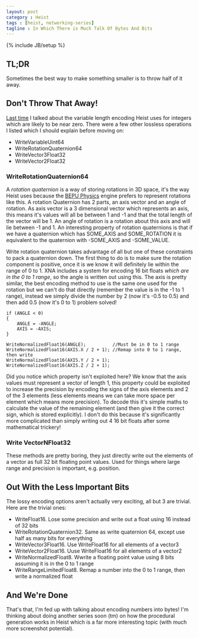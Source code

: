 ```yaml
---
layout: post
category : Heist
tags : [heist, networking-series]
tagline : In Which There is Much Talk Of Bytes And Bits
---
```

{% include JB/setup %}


## TL;DR

Sometimes the best way to make something smaller is to throw half of it away.

## Don't Throw That Away!

[Last time](/2012/11/08/Packet-Encoding(2)/) I talked about the variable length encoding Heist uses for integers which are likely to be near zero. There were a few other lossless operations I listed which I should explain before moving on:

 - WriteVariableUint64
 - WriteRotationQuaternion64
 - WriteVector3Float32
 - WriteVector2Float32
 
### WriteRotationQuaternion64

A _rotation quaternion_ is a way of storing rotations in 3D space, it's the way Heist uses because the [BEPU Physics](http://bepuphysics.codeplex.com/) engine prefers to represent rotations like this. A rotation Quaternion has 2 parts, an axis vector and an angle of rotation. As axis vector is a 3 dimensional vector which represents an axis, this means it's values will all be between 1 and -1 and that the total length of the vector will be 1. An angle of rotation is a rotation about this axis and will lie between -1 and 1. An interesting property of rotation quaternions is that if we have a quaternion which has SOME_AXIS and SOME_ROTATION it is equivalent to the quaternion with -SOME_AXIS and -SOME_VALUE.

Write rotation quaternion takes advantage of all but one of these constraints to pack a quaternion down. The first thing to do is to make sure the rotation component is positive, once it is we know it will definitely lie within the range of 0 to 1. XNA includes a system for encoding 16 bit floats *which are in the 0 to 1 range*, so the angle is written out using this. The axis is pretty similar, the best encoding method to use is the same one used for the rotation but we can't do that directly (remember the value is in the -1 to 1 range), instead we simply divide the number by 2 (now it's -0.5 to 0.5) and then add 0.5 (now it's 0 to 1) problem solved!

    if (ANGLE < 0)
    {
        ANGLE = -ANGLE;
        AXIS = -AXIS;
    }
    
    WriteNormalizedFloat16(ANGLE);          //Must be in 0 to 1 range
    WriteNormalizedFloat16(AXIS.X / 2 + 1); //Remap into 0 to 1 range, then write
    WriteNormalizedFloat16(AXIS.Y / 2 + 1);
    WriteNormalizedFloat16(AXIS.Z / 2 + 1);

Did you notice which property isn't exploited here? We know that the axis values must represent a vector of length 1, this property could be exploited to increase the precision by encoding the signs of the axis elements and 2 of the 3 elements (less elements means we can take more space per element which means more precision). To decode this it's simple maths to calculate the value of the remaining element (and then give it the correct sign, which is stored explicitly). I don't do this because it's significantly more complicated than simply writing out 4 16 bit floats after some mathematical trickery!

### Write VectorNFloat32

These methods are pretty boring, they just directly write out the elements of a vector as full 32 bit floating point values. Used for things where large range and precision is important, e.g. position.

## Out With the Less Important Bits

The lossy encoding options aren't actually very exciting, all but 3 are trivial. Here are the trivial ones:

 - WriteFloat16. Lose some precision and write out a float using 16 instead of 32 bits
 - WriteRotationQuaternion32. Same as write quaternion 64, except use half as many bits for everything
 - WriteVector3Float16. Use WriteFloat16 for all elements of a vector3
 - WriteVector2Float16. Uuse WriteFloat16 for all elements of a vector2
 - WriteNormalizedFloat8. Wwrite a floating point value using 8 bits assuming it is in the 0 to 1 range
 - WriteRangeLimitedFloat8. Remap a number into the 0 to 1 range, then write a normalized float
 
## And We're Done

That's that, I'm fed up with talking about encoding numbers into bytes! I'm thinking about doing another series soon (tm) on how the procedural generation works in Heist which is a far more interesting topic (with much more screenshot potential).
